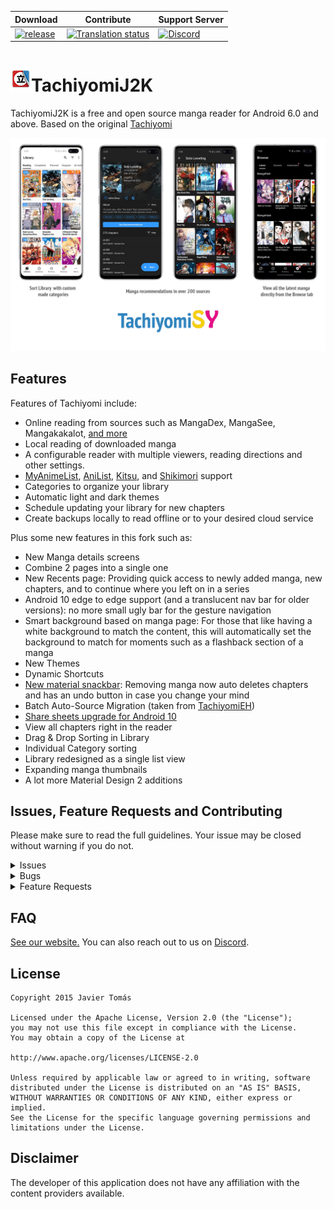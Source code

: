 | Download | Contribute | Support Server |
|-------|----------|---------|
| [![release](https://img.shields.io/github/release/jays2kings/tachiyomi.svg?maxAge=3600&label=download)](https://github.com/jays2kings/tachiyomiJ2K/releases) | [![Translation status](https://hosted.weblate.org/widgets/tachiyomi/-/tachiyomi-j2k/svg-badge.svg)](https://hosted.weblate.org/engage/tachiyomi/?utm_source=widget) | [![Discord](https://img.shields.io/discord/349436576037732353.svg?label=discord&labelColor=7289da&color=2c2f33&style=flat)](https://discord.gg/tachiyomi) |


# ![app icon](./.github/readme-images/app-icon.png)TachiyomiJ2K
TachiyomiJ2K is a free and open source manga reader for Android 6.0 and above. Based on the original [Tachiyomi](https://github.com/tachiyomiorg/tachiyomi)

![screenshots of app](./.github/readme-images/screens.png)

## Features

Features of Tachiyomi include:
* Online reading from sources such as MangaDex, MangaSee, Mangakakalot, [and more](https://github.com/inorichi/tachiyomi-extensions)
* Local reading of downloaded manga
* A configurable reader with multiple viewers, reading directions and other settings.
* [MyAnimeList](https://myanimelist.net/), [AniList](https://anilist.co/), [Kitsu](https://kitsu.io/explore/anime), and [Shikimori](https://shikimori.one) support
* Categories to organize your library
* Automatic light and dark themes
* Schedule updating your library for new chapters
* Create backups locally to read offline or to your desired cloud service 

Plus some new features in this fork such as:
* New Manga details screens
* Combine 2 pages into a single one
* New Recents page: Providing quick access to newly added manga, new chapters, and to continue where you left on in a series
* Android 10 edge to edge support (and a translucent nav bar for older versions): no more small ugly bar for the gesture navigation
* Smart background based on manga page: For those that like having a white background to match the content, this will automatically set the background to match for moments such as a flashback section of a manga
* New Themes
* Dynamic Shortcuts
* [New material snackbar](.github/readme-images/material%20snackbar.png): Removing manga now auto deletes chapters and has an undo button in case you change your mind
* Batch Auto-Source Migration (taken from [TachiyomiEH](https://github.com/NerdNumber9/TachiyomiEH))
* [Share sheets upgrade for Android 10](.github/readme-images/share%20menu.png)
* View all chapters right in the reader
* Drag & Drop Sorting in Library
* Individual Category sorting
* Library redesigned as a single list view
* Expanding manga thumbnails
* A lot more Material Design 2 additions

## Issues, Feature Requests and Contributing

Please make sure to read the full guidelines. Your issue may be closed without warning if you do not.

<details><summary>Issues</summary>

1. **Before reporting a new issue, take a look at the [FAQ](https://github.com/inorichi/tachiyomi/wiki/FAQ), the [changelog](https://github.com/inorichi/tachiyomi/releases) and the already opened [issues](https://github.com/inorichi/tachiyomi/issues).**
2. If you are unsure, ask here: [![Discord](https://img.shields.io/discord/349436576037732353.svg)](https://discord.gg/tachiyomi)

</details>

<details><summary>Bugs</summary>

* Include version (Setting > About > Version)
 * If not latest, try updating, it may have already been solved
 * Dev version is equal to the number of commits as seen in the main page
* Include steps to reproduce (if not obvious from description)
* Include screenshot (if needed)
* If it could be device-dependent, try reproducing on another device (if possible)
* For large logs use http://pastebin.com/ (or similar)
* Don't group unrelated requests into one issue

DO: https://github.com/inorichi/tachiyomi/issues/24 https://github.com/inorichi/tachiyomi/issues/71

DON'T: https://github.com/inorichi/tachiyomi/issues/75

</details>

<details><summary>Feature Requests</summary>

* Write a detailed issue, explaning what it should do or how. Avoid writing just "like X app does"
* Include screenshot (if needed)

Source requests should be created at https://github.com/inorichi/tachiyomi-extensions, they do not belong in this repository.
</details>

## FAQ

[See our website.](https://tachiyomi.org/)
You can also reach out to us on [Discord](https://discord.gg/tachiyomi).

## License

    Copyright 2015 Javier Tomás

    Licensed under the Apache License, Version 2.0 (the "License");
    you may not use this file except in compliance with the License.
    You may obtain a copy of the License at

    http://www.apache.org/licenses/LICENSE-2.0

    Unless required by applicable law or agreed to in writing, software
    distributed under the License is distributed on an "AS IS" BASIS,
    WITHOUT WARRANTIES OR CONDITIONS OF ANY KIND, either express or implied.
    See the License for the specific language governing permissions and
    limitations under the License.

## Disclaimer

The developer of this application does not have any affiliation with the content providers available.
